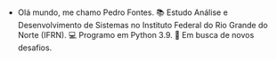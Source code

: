 - Olá mundo, me chamo Pedro Fontes.
📚 Estudo Análise e Desenvolvimento de Sistemas no Instituto Federal do Rio Grande do Norte (IFRN).
💻 Programo em Python 3.9.
🔎 Em busca de novos desafios.
